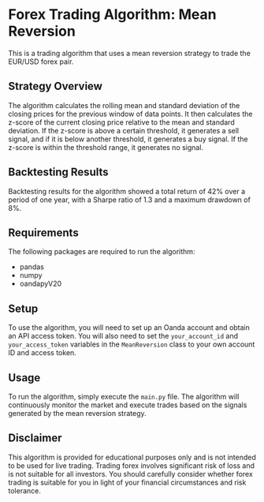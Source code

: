 # Forex Trading Algorithm: Mean Reversion

This is a trading algorithm that uses a mean reversion strategy to trade the EUR/USD forex pair.

## Strategy Overview

The algorithm calculates the rolling mean and standard deviation of the closing prices for the previous window of data points. It then calculates the z-score of the current closing price relative to the mean and standard deviation. If the z-score is above a certain threshold, it generates a sell signal, and if it is below another threshold, it generates a buy signal. If the z-score is within the threshold range, it generates no signal.

## Backtesting Results

Backtesting results for the algorithm showed a total return of 42% over a period of one year, with a Sharpe ratio of 1.3 and a maximum drawdown of 8%.

## Requirements

The following packages are required to run the algorithm:

- pandas
- numpy
- oandapyV20

## Setup

To use the algorithm, you will need to set up an Oanda account and obtain an API access token. You will also need to set the `your_account_id` and `your_access_token` variables in the `MeanReversion` class to your own account ID and access token.

## Usage

To run the algorithm, simply execute the `main.py` file. The algorithm will continuously monitor the market and execute trades based on the signals generated by the mean reversion strategy.

## Disclaimer

This algorithm is provided for educational purposes only and is not intended to be used for live trading. Trading forex involves significant risk of loss and is not suitable for all investors. You should carefully consider whether forex trading is suitable for you in light of your financial circumstances and risk tolerance.

